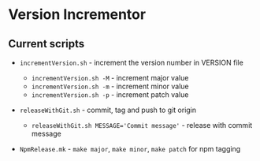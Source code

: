 # Version Incrementor

## Current scripts

- `incrementVersion.sh` - increment the version number in VERSION file
  - `incrementVersion.sh -M` - increment major value
  - `incrementVersion.sh -m` - increment minor value
  - `incrementVersion.sh -p` - increment patch value
- `releaseWithGit.sh` - commit, tag and push to git origin

  - `releaseWithGit.sh MESSAGE='Commit message'` - release with commit message

- `NpmRelease.mk` - `make major`, `make minor`, `make patch` for npm tagging
